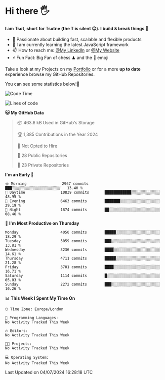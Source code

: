 # Hi there :raised_hand_with_fingers_splayed:
#### I am Tsot, short for Tsotne (the T is silent :wink:). I build & break things :space_invader:
- :telescope: Passionate about building fast, scalable and flexible products
- :seedling: I am currently learning the latest JavaScript framework 
- :mailbox: How to reach me: [@My LinkedIn](https://www.linkedin.com/in/tsotne-gvadzabia/) or [@My Website](https://tsotne.co.uk/contact)
- :zap: Fun Fact: Big Fan of chess ♟ and the 👾 emoji

Take a look at my Projects on my [Portfolio](https://tsotne.co.uk/) or for a more **up to date** experience browse my GitHub Repositories.

You can see some statistics below!:space_invader:
<!--START_SECTION:waka-->
![Code Time](http://img.shields.io/badge/Code%20Time-761%20hrs%202%20mins-blue)

![Lines of code](https://img.shields.io/badge/From%20Hello%20World%20I%27ve%20Written-7.2%20million%20lines%20of%20code-blue)

**🐱 My GitHub Data** 

> 📦 463.8 kB Used in GitHub's Storage 
 > 
> 🏆 1,385 Contributions in the Year 2024
 > 
> 🚫 Not Opted to Hire
 > 
> 📜 28 Public Repositories 
 > 
> 🔑 23 Private Repositories 
 > 
**I'm an Early 🐤** 

```text
🌞 Morning                2967 commits        ███░░░░░░░░░░░░░░░░░░░░░░   13.40 % 
🌆 Daytime                10839 commits       ████████████░░░░░░░░░░░░░   48.95 % 
🌃 Evening                6463 commits        ███████░░░░░░░░░░░░░░░░░░   29.19 % 
🌙 Night                  1874 commits        ██░░░░░░░░░░░░░░░░░░░░░░░   08.46 % 
```
📅 **I'm Most Productive on Thursday** 

```text
Monday                   4050 commits        █████░░░░░░░░░░░░░░░░░░░░   18.29 % 
Tuesday                  3059 commits        ███░░░░░░░░░░░░░░░░░░░░░░   13.81 % 
Wednesday                3236 commits        ████░░░░░░░░░░░░░░░░░░░░░   14.61 % 
Thursday                 4711 commits        █████░░░░░░░░░░░░░░░░░░░░   21.28 % 
Friday                   3701 commits        ████░░░░░░░░░░░░░░░░░░░░░   16.71 % 
Saturday                 1114 commits        █░░░░░░░░░░░░░░░░░░░░░░░░   05.03 % 
Sunday                   2272 commits        ███░░░░░░░░░░░░░░░░░░░░░░   10.26 % 
```


📊 **This Week I Spent My Time On** 

```text
🕑︎ Time Zone: Europe/London

💬 Programming Languages: 
No Activity Tracked This Week

🔥 Editors: 
No Activity Tracked This Week

🐱‍💻 Projects: 
No Activity Tracked This Week

💻 Operating System: 
No Activity Tracked This Week
```


 Last Updated on 04/07/2024 16:28:18 UTC
<!--END_SECTION:waka-->
